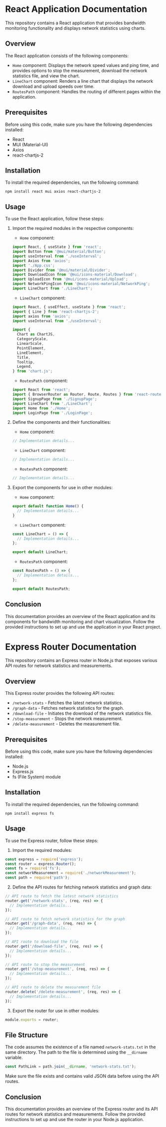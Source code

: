 # React Application Documentation

This repository contains a React application that provides bandwidth monitoring functionality and displays network statistics using charts.

## Overview

The React application consists of the following components:

- `Home` component: Displays the network speed values and ping time, and provides options to stop the measurement, download the network statistics file, and view the chart.
- `LineChart` component: Renders a line chart that displays the network download and upload speeds over time.
- `RoutesPath` component: Handles the routing of different pages within the application.

## Prerequisites

Before using this code, make sure you have the following dependencies installed:

- React
- MUI (Material-UI)
- Axios
- react-chartjs-2

## Installation

To install the required dependencies, run the following command:

```
npm install react mui axios react-chartjs-2
```

## Usage

To use the React application, follow these steps:

1. Import the required modules in the respective components:

   - `Home` component:

   ```javascript
   import React, { useState } from 'react';
   import Button from '@mui/material/Button';
   import useInterval from './useInterval';
   import Axios from 'axios';
   import './App.css';
   import Divider from '@mui/material/Divider';
   import DownloadIcon from '@mui/icons-material/Download';
   import UploadIcon from '@mui/icons-material/Upload';
   import NetworkPingIcon from '@mui/icons-material/NetworkPing';
   import LineChart from './LineChart';
   ```

   - `LineChart` component:

   ```javascript
   import React, { useEffect, useState } from 'react';
   import { Line } from 'react-chartjs-2';
   import axios from 'axios';
   import useInterval from './useInterval';

   import {
     Chart as ChartJS,
     CategoryScale,
     LinearScale,
     PointElement,
     LineElement,
     Title,
     Tooltip,
     Legend,
   } from 'chart.js';
   ```

   - `RoutesPath` component:

   ```javascript
   import React from 'react';
   import { BrowserRouter as Router, Route, Routes } from 'react-router-dom';
   import SignupPage from './SignupPage';
   import LineChart from './LineChart';
   import Home from './Home';
   import LoginPage from './LoginPage';
   ```

2. Define the components and their functionalities:

   - `Home` component:

   ```javascript
   // Implementation details...
   ```

   - `LineChart` component:

   ```javascript
   // Implementation details...
   ```

   - `RoutesPath` component:

   ```javascript
   // Implementation details...
   ```

3. Export the components for use in other modules:

   - `Home` component:

   ```javascript
   export default function Home() {
     // Implementation details...
   }
   ```

   - `LineChart` component:

   ```javascript
   const LineChart = () => {
     // Implementation details...
   };

   export default LineChart;
   ```

   - `RoutesPath` component:

   ```javascript
   const RoutesPath = () => {
     // Implementation details...
   };

   export default RoutesPath;
   ```

## Conclusion

This documentation provides an overview of the React application and its components for bandwidth monitoring and chart visualization. Follow the provided instructions to set up and use the application in your React project.

# Express Router Documentation

This repository contains an Express router in Node.js that exposes various API routes for network statistics and measurements.

## Overview

This Express router provides the following API routes:

- `/network-stats` - Fetches the latest network statistics.
- `/graph-data` - Fetches network statistics for the graph.
- `/download-file` - Initiates the download of the network statistics file.
- `/stop-measurement` - Stops the network measurement.
- `/delete-measurement` - Deletes the measurement file.

## Prerequisites

Before using this code, make sure you have the following dependencies installed:

- Node.js
- Express.js
- fs (File System) module

## Installation

To install the required dependencies, run the following command:

```
npm install express fs
```

## Usage

To use the Express router, follow these steps:

1. Import the required modules:

```javascript
const express = require('express');
const router = express.Router();
const fs = require('fs');
const networkMeasurement = require('./networkMeasurement');
const path = require('path');
```

2. Define the API routes for fetching network statistics and graph data:

```javascript
// API route to fetch the latest network statistics
router.get('/network-stats', (req, res) => {
  // Implementation details...
});

// API route to fetch network statistics for the graph
router.get('/graph-data', (req, res) => {
  // Implementation details...
});

// API route to download the file
router.get('/download-file', (req, res) => {
  // Implementation details...
});

// API route to stop the measurement
router.get('/stop-measurement', (req, res) => {
  // Implementation details...
});

// API route to delete the measurement file
router.delete('/delete-measurement', (req, res) => {
  // Implementation details...
});
```

3. Export the router for use in other modules:

```javascript
module.exports = router;
```

## File Structure

The code assumes the existence of a file named `network-stats.txt` in the same directory. The path to the file is determined using the `__dirname` variable.

```javascript
const PathLink = path.join(__dirname, 'network-stats.txt');
```

Make sure the file exists and contains valid JSON data before using the API routes.

## Conclusion

This documentation provides an overview of the Express router and its API routes for network statistics and measurements. Follow the provided instructions to set up and use the router in your Node.js application.
